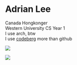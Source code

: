 # Adrian Lee
Canada Hongkonger  
Western University CS Year 1  
I use arch, btw  
I use <a href="https://codeberg.org/reihoron">codeberg</a> more than github

<a href="https://github-readme-stats.vercel.app/api?username=reihoron&count_private=true&show_icons=true&theme=chartreuse-dark">
	<img aligh="center" src="https://github-readme-stats.vercel.app/api?username=reihoron&bg_color=30,e96443,904e95&title_color=fff&text_color=fff"/>
</a>
<p/>
<a href="https://github.com/reihoron">
	<img align="center" src="https://github-readme-stats.vercel.app/api/top-langs/?username=reihoron&bg_color=30,e96443,904e95&title_color=ff&text_color=fff" />
</a>
